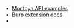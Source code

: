 - [Montoya API examples](https://github.com/PortSwigger/burp-extensions-montoya-api-examples)
- [Burp extension docs](https://portswigger.net/burp/documentation/desktop/extensions/creating)
- 